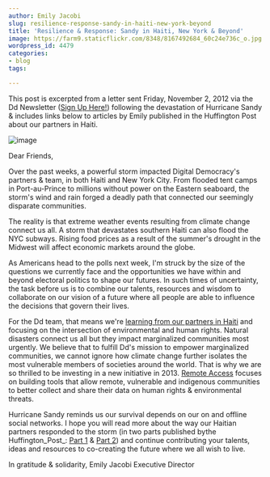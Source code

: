 ```yaml
---
author: Emily Jacobi
slug: resilience-response-sandy-in-haiti-new-york-beyond
title: 'Resilience & Response: Sandy in Haiti, New York & Beyond'
image: https://farm9.staticflickr.com/8348/8167492684_60c24e736c_o.jpg
wordpress_id: 4479
categories:
- blog
tags:

---
```


This post is excerpted from a letter sent Friday, November 2, 2012 via the Dd Newsletter ([Sign Up Here!](http://digital-democracy.us2.list-manage.com/subscribe?u=e5898ac1e68db70ce0dfefa88&id=fa7137bbfa)) following the devastation of Hurricane Sandy & includes links below to articles by Emily published in the Huffington Post about our partners in Haiti.

![image](https://farm9.staticflickr.com/8348/8167492684_60c24e736c_o.jpg)

Dear Friends,

Over the past weeks, a powerful storm impacted Digital Democracy's partners & team, in both Haiti and New York City. From flooded tent camps in Port-au-Prince to millions without power on the Eastern seaboard, the storm's wind and rain forged a deadly path that connected our seemingly disparate communities.

The reality is that extreme weather events resulting from climate change connect us all. A storm that devastates southern Haiti can also flood the NYC subways. Rising food prices as a result of the summer's drought in the Midwest will affect economic markets around the globe.

As Americans head to the polls next week, I'm struck by the size of the questions we currently face and the opportunities we have within and beyond electoral politics to shape our futures. In such times of uncertainty, the task before us is to combine our talents, resources and wisdom to collaborate on our vision of a future where all people are able to influence the decisions that govern their lives.

For the Dd team, that means we're [learning from our partners in Haiti](http://www.huffingtonpost.com/emily-jacobi/hurricane-sandy_b_2059229.html) and focusing on the intersection of environmental and human rights. Natural disasters connect us all but they impact marginalized communities most urgently. We believe that to fulfill Dd's mission to empower marginalized communities, we cannot ignore how climate change further isolates the most vulnerable members of societies around the world. That is why we are so thrilled to be investing in a new initiative in 2013. [Remote Access](http://digital-democracy.org/2012/09/24/remote-access-connecting-threatened-communities/) focuses on building tools that allow remote, vulnerable and indigenous communities to better collect and share their data on human rights & environmental threats.

Hurricane Sandy reminds us our survival depends on our on and offline social networks. I hope you will read more about the way our Haitian partners responded to the storm (in two parts published bythe Huffington_Post_: [Part 1](http://www.huffingtonpost.com/emily-jacobi/hurricane-sandy_b_2059229.html) & [Part 2](http://www.huffingtonpost.com/emily-jacobi/resilience-response-a-hur_b_2064277.html)) and continue contributing your talents, ideas and resources to co-creating the future where we all wish to live.

In gratitude & solidarity,
Emily Jacobi
Executive Director
